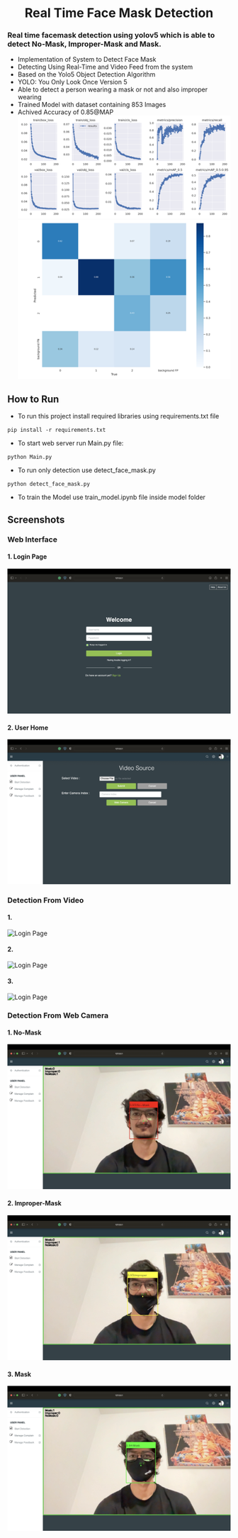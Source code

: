 <h1 align="center">Real Time Face Mask Detection</h1>

### Real time facemask detection using yolov5 which is able to detect No-Mask, Improper-Mask and Mask.
- Implementation of System to Detect Face Mask
- Detecting Using Real-Time and Video Feed from the system
- Based on the Yolo5 Object Detection Algorithm
- YOLO: You Only Look Once Version 5
- Able to detect a person wearing a mask or not and also improper wearing
- Trained Model with dataset containing 853 Images
- Achived Accuracy of 0.85@MAP
![Performance Graph](./Screenshots/graph.png)
![Confusion Matrix](./Screenshots/confusion_matrix.png)


## How to Run
- To run this project install required libraries using requirements.txt file
```
pip install -r requirements.txt
```
- To start web server run Main.py file:
``` 
python Main.py
```
- To run only detection use detect_face_mask.py
```
python detect_face_mask.py
```
- To train the Model use train_model.ipynb file inside model folder

## Screenshots
### Web Interface
#### 1. Login Page
![Login Page](./Screenshots/Screen%20Shot%202022-04-20%20at%207.52.46%20PM.png)
#### 2. User Home
![Home Page](./Screenshots/Screen%20Shot%202022-04-20%20at%207.53.09%20PM.png)
### Detection From Video
#### 1.
![Login Page](./Screenshots/Screen%20Shot%202022-04-20%20at%207.54.04%20PM.png)
#### 2.
![Login Page](./Screenshots/Screen%20Shot%202022-04-20%20at%207.55.37%20PM.png)
#### 3.
![Login Page](./Screenshots/Screen%20Shot%202022-04-20%20at%207.55.46%20PM.png)
### Detection From Web Camera
#### 1. No-Mask
![Login Page](./Screenshots/Screen%20Shot%202022-04-20%20at%207.58.06%20PM.png)
#### 2. Improper-Mask
![Login Page](./Screenshots/Screen%20Shot%202022-04-20%20at%207.58.33%20PM.png)
#### 3. Mask
![Login Page](./Screenshots/Screen%20Shot%202022-04-20%20at%207.58.23%20PM.png)

